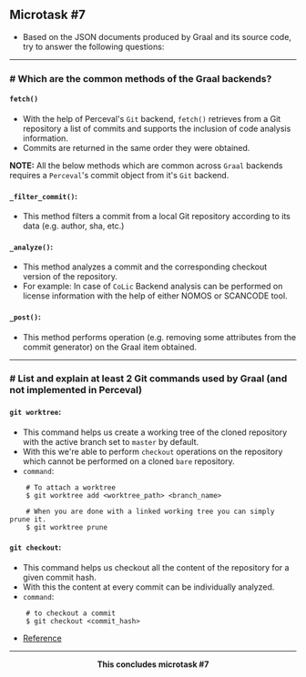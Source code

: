 ## Microtask #7

- Based on the JSON documents produced by Graal and its source code, try to answer the following questions:

<hr>

### # Which are the common methods of the Graal backends?

#### `fetch()`

- With the help of Perceval's `Git` backend, `fetch()` retrieves from a Git repository a list of commits and supports the inclusion of code analysis information.
- Commits are returned in the same order they were obtained.

**NOTE:** All the below methods which are common across `Graal` backends requires a `Perceval`'s commit object from it's `Git` backend.
<br>

#### `_filter_commit()`:

- This method filters a commit from a local Git repository according to its data (e.g. author, sha, etc.)

#### `_analyze()`:

- This method analyzes a commit and the corresponding checkout version of the repository.
- For example: In case of `CoLic` Backend analysis can be performed on license information with the help of either NOMOS or SCANCODE tool.

#### `_post()`:

- This method performs operation (e.g. removing some attributes from the commit generator) on the Graal item obtained.

<hr>

### # List and explain at least 2 Git commands used by Graal (and not implemented in Perceval)

#### `git worktree`:

- This command helps us create a working tree of the cloned repository with the active branch set to `master` by default.
- With this we're able to perform `checkout` operations on the repository which cannot be performed on a cloned `bare` repository.
- `command`:

```
    # To attach a worktree
    $ git worktree add <worktree_path> <branch_name>

    # When you are done with a linked working tree you can simply prune it.
    $ git worktree prune
```

#### `git checkout`:

- This command helps us checkout all the content of the repository for a given commit hash.
- With this the content at every commit can be individually analyzed.
- `command`:

```
    # to checkout a commit
    $ git checkout <commit_hash>
```

- [Reference](https://github.com/chaoss/grimoirelab-graal/blob/541ce6739f9352f58223b01de1c8a5d9f206957f/graal/graal.py#L316)

<hr>
<div align="center">
    <b> This concludes microtask #7 </b>
</div>
